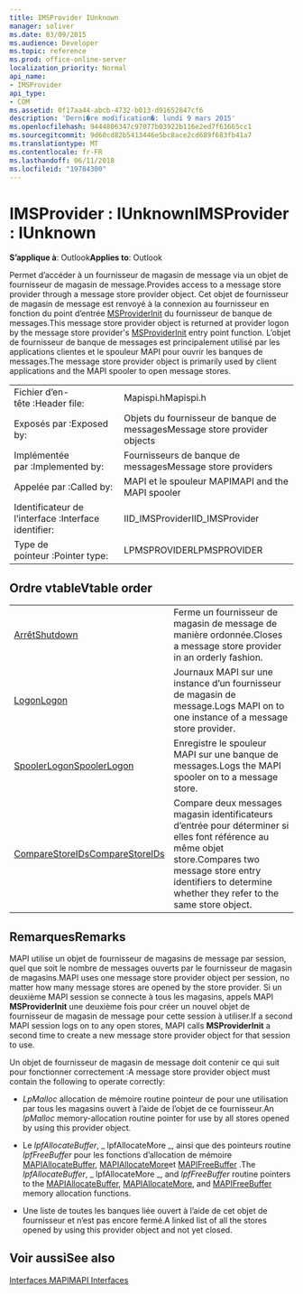 ```yaml
---
title: IMSProvider IUnknown
manager: soliver
ms.date: 03/09/2015
ms.audience: Developer
ms.topic: reference
ms.prod: office-online-server
localization_priority: Normal
api_name:
- IMSProvider
api_type:
- COM
ms.assetid: 0f17aa44-abcb-4732-b013-d91652847cf6
description: 'Derni�re modification�: lundi 9 mars 2015'
ms.openlocfilehash: 9444806347c97077b03922b116e2ed7f61665cc1
ms.sourcegitcommit: 9d60cd82b5413446e5bc8ace2cd689f683fb41a7
ms.translationtype: MT
ms.contentlocale: fr-FR
ms.lasthandoff: 06/11/2018
ms.locfileid: "19784300"
---
```

# <a name="imsprovider--iunknown"></a><span data-ttu-id="c12aa-103">IMSProvider : IUnknown</span><span class="sxs-lookup"><span data-stu-id="c12aa-103">IMSProvider : IUnknown</span></span>

  
  
<span data-ttu-id="c12aa-104">**S’applique à**: Outlook</span><span class="sxs-lookup"><span data-stu-id="c12aa-104">**Applies to**: Outlook</span></span> 
  
<span data-ttu-id="c12aa-105">Permet d’accéder à un fournisseur de magasin de message via un objet de fournisseur de magasin de message.</span><span class="sxs-lookup"><span data-stu-id="c12aa-105">Provides access to a message store provider through a message store provider object.</span></span> <span data-ttu-id="c12aa-106">Cet objet de fournisseur de magasin de message est renvoyé à la connexion au fournisseur en fonction du point d’entrée [MSProviderInit](msproviderinit.md) du fournisseur de banque de messages.</span><span class="sxs-lookup"><span data-stu-id="c12aa-106">This message store provider object is returned at provider logon by the message store provider's [MSProviderInit](msproviderinit.md) entry point function.</span></span> <span data-ttu-id="c12aa-107">L’objet de fournisseur de banque de messages est principalement utilisé par les applications clientes et le spouleur MAPI pour ouvrir les banques de messages.</span><span class="sxs-lookup"><span data-stu-id="c12aa-107">The message store provider object is primarily used by client applications and the MAPI spooler to open message stores.</span></span> 
  
|||
|:-----|:-----|
|<span data-ttu-id="c12aa-108">Fichier d’en-tête :</span><span class="sxs-lookup"><span data-stu-id="c12aa-108">Header file:</span></span>  <br/> |<span data-ttu-id="c12aa-109">Mapispi.h</span><span class="sxs-lookup"><span data-stu-id="c12aa-109">Mapispi.h</span></span>  <br/> |
|<span data-ttu-id="c12aa-110">Exposés par :</span><span class="sxs-lookup"><span data-stu-id="c12aa-110">Exposed by:</span></span>  <br/> |<span data-ttu-id="c12aa-111">Objets du fournisseur de banque de messages</span><span class="sxs-lookup"><span data-stu-id="c12aa-111">Message store provider objects</span></span>  <br/> |
|<span data-ttu-id="c12aa-112">Implémentée par :</span><span class="sxs-lookup"><span data-stu-id="c12aa-112">Implemented by:</span></span>  <br/> |<span data-ttu-id="c12aa-113">Fournisseurs de banque de messages</span><span class="sxs-lookup"><span data-stu-id="c12aa-113">Message store providers</span></span>  <br/> |
|<span data-ttu-id="c12aa-114">Appelée par :</span><span class="sxs-lookup"><span data-stu-id="c12aa-114">Called by:</span></span>  <br/> |<span data-ttu-id="c12aa-115">MAPI et le spouleur MAPI</span><span class="sxs-lookup"><span data-stu-id="c12aa-115">MAPI and the MAPI spooler</span></span>  <br/> |
|<span data-ttu-id="c12aa-116">Identificateur de l’interface :</span><span class="sxs-lookup"><span data-stu-id="c12aa-116">Interface identifier:</span></span>  <br/> |<span data-ttu-id="c12aa-117">IID_IMSProvider</span><span class="sxs-lookup"><span data-stu-id="c12aa-117">IID_IMSProvider</span></span>  <br/> |
|<span data-ttu-id="c12aa-118">Type de pointeur :</span><span class="sxs-lookup"><span data-stu-id="c12aa-118">Pointer type:</span></span>  <br/> |<span data-ttu-id="c12aa-119">LPMSPROVIDER</span><span class="sxs-lookup"><span data-stu-id="c12aa-119">LPMSPROVIDER</span></span>  <br/> |
   
## <a name="vtable-order"></a><span data-ttu-id="c12aa-120">Ordre vtable</span><span class="sxs-lookup"><span data-stu-id="c12aa-120">Vtable order</span></span>

|||
|:-----|:-----|
|[<span data-ttu-id="c12aa-121">Arrêt</span><span class="sxs-lookup"><span data-stu-id="c12aa-121">Shutdown</span></span>](imsprovider-shutdown.md) <br/> |<span data-ttu-id="c12aa-122">Ferme un fournisseur de magasin de message de manière ordonnée.</span><span class="sxs-lookup"><span data-stu-id="c12aa-122">Closes a message store provider in an orderly fashion.</span></span>  <br/> |
|[<span data-ttu-id="c12aa-123">Logon</span><span class="sxs-lookup"><span data-stu-id="c12aa-123">Logon</span></span>](imsprovider-logon.md) <br/> |<span data-ttu-id="c12aa-124">Journaux MAPI sur une instance d’un fournisseur de magasin de message.</span><span class="sxs-lookup"><span data-stu-id="c12aa-124">Logs MAPI on to one instance of a message store provider.</span></span>  <br/> |
|[<span data-ttu-id="c12aa-125">SpoolerLogon</span><span class="sxs-lookup"><span data-stu-id="c12aa-125">SpoolerLogon</span></span>](imsprovider-spoolerlogon.md) <br/> |<span data-ttu-id="c12aa-126">Enregistre le spouleur MAPI sur une banque de messages.</span><span class="sxs-lookup"><span data-stu-id="c12aa-126">Logs the MAPI spooler on to a message store.</span></span>  <br/> |
|[<span data-ttu-id="c12aa-127">CompareStoreIDs</span><span class="sxs-lookup"><span data-stu-id="c12aa-127">CompareStoreIDs</span></span>](imsprovider-comparestoreids.md) <br/> |<span data-ttu-id="c12aa-128">Compare deux messages magasin identificateurs d’entrée pour déterminer si elles font référence au même objet store.</span><span class="sxs-lookup"><span data-stu-id="c12aa-128">Compares two message store entry identifiers to determine whether they refer to the same store object.</span></span>  <br/> |
   
## <a name="remarks"></a><span data-ttu-id="c12aa-129">Remarques</span><span class="sxs-lookup"><span data-stu-id="c12aa-129">Remarks</span></span>

<span data-ttu-id="c12aa-130">MAPI utilise un objet de fournisseur de magasins de message par session, quel que soit le nombre de messages ouverts par le fournisseur de magasin de magasins.</span><span class="sxs-lookup"><span data-stu-id="c12aa-130">MAPI uses one message store provider object per session, no matter how many message stores are opened by the store provider.</span></span> <span data-ttu-id="c12aa-131">Si un deuxième MAPI session se connecte à tous les magasins, appels MAPI **MSProviderInit** une deuxième fois pour créer un nouvel objet de fournisseur de magasin de message pour cette session à utiliser.</span><span class="sxs-lookup"><span data-stu-id="c12aa-131">If a second MAPI session logs on to any open stores, MAPI calls **MSProviderInit** a second time to create a new message store provider object for that session to use.</span></span> 
  
<span data-ttu-id="c12aa-132">Un objet de fournisseur de magasin de message doit contenir ce qui suit pour fonctionner correctement :</span><span class="sxs-lookup"><span data-stu-id="c12aa-132">A message store provider object must contain the following to operate correctly:</span></span>
  
- <span data-ttu-id="c12aa-133">_LpMalloc_ allocation de mémoire routine pointeur de pour une utilisation par tous les magasins ouvert à l’aide de l’objet de ce fournisseur.</span><span class="sxs-lookup"><span data-stu-id="c12aa-133">An  _lpMalloc_ memory-allocation routine pointer for use by all stores opened by using this provider object.</span></span> 
    
- <span data-ttu-id="c12aa-134">Le _lpfAllocateBuffer_, _ lpfAllocateMore _, ainsi que des pointeurs routine _lpfFreeBuffer_ pour les fonctions d’allocation de mémoire [MAPIAllocateBuffer](mapiallocatebuffer.md), [MAPIAllocateMore](mapiallocatemore.md)et [MAPIFreeBuffer](mapifreebuffer.md) .</span><span class="sxs-lookup"><span data-stu-id="c12aa-134">The  _lpfAllocateBuffer_,  _ lpfAllocateMore _, and  _lpfFreeBuffer_ routine pointers to the [MAPIAllocateBuffer](mapiallocatebuffer.md), [MAPIAllocateMore](mapiallocatemore.md), and [MAPIFreeBuffer](mapifreebuffer.md) memory allocation functions.</span></span> 
    
- <span data-ttu-id="c12aa-135">Une liste de toutes les banques liée ouvert à l’aide de cet objet de fournisseur et n’est pas encore fermé.</span><span class="sxs-lookup"><span data-stu-id="c12aa-135">A linked list of all the stores opened by using this provider object and not yet closed.</span></span>
    
## <a name="see-also"></a><span data-ttu-id="c12aa-136">Voir aussi</span><span class="sxs-lookup"><span data-stu-id="c12aa-136">See also</span></span>



[<span data-ttu-id="c12aa-137">Interfaces MAPI</span><span class="sxs-lookup"><span data-stu-id="c12aa-137">MAPI Interfaces</span></span>](mapi-interfaces.md)

